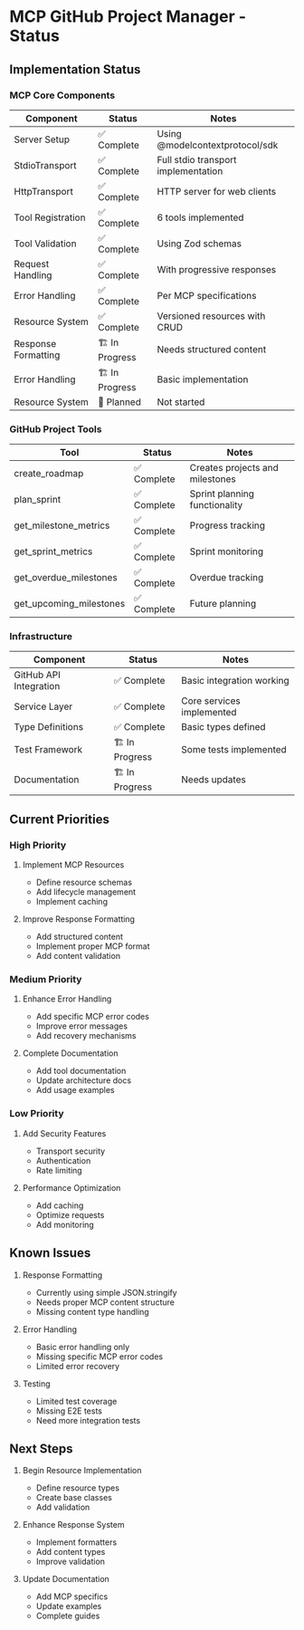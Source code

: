 # MCP GitHub Project Manager - Status

## Implementation Status

### MCP Core Components
| Component | Status | Notes |
|-----------|--------|-------|
| Server Setup | ✅ Complete | Using @modelcontextprotocol/sdk |
| StdioTransport | ✅ Complete | Full stdio transport implementation |
| HttpTransport | ✅ Complete | HTTP server for web clients |
| Tool Registration | ✅ Complete | 6 tools implemented |
| Tool Validation | ✅ Complete | Using Zod schemas |
| Request Handling | ✅ Complete | With progressive responses |
| Error Handling | ✅ Complete | Per MCP specifications |
| Resource System | ✅ Complete | Versioned resources with CRUD |
| Response Formatting | 🏗️ In Progress | Needs structured content |
| Error Handling | 🏗️ In Progress | Basic implementation |
| Resource System | 📅 Planned | Not started |

### GitHub Project Tools
| Tool | Status | Notes |
|------|--------|-------|
| create_roadmap | ✅ Complete | Creates projects and milestones |
| plan_sprint | ✅ Complete | Sprint planning functionality |
| get_milestone_metrics | ✅ Complete | Progress tracking |
| get_sprint_metrics | ✅ Complete | Sprint monitoring |
| get_overdue_milestones | ✅ Complete | Overdue tracking |
| get_upcoming_milestones | ✅ Complete | Future planning |

### Infrastructure
| Component | Status | Notes |
|-----------|--------|-------|
| GitHub API Integration | ✅ Complete | Basic integration working |
| Service Layer | ✅ Complete | Core services implemented |
| Type Definitions | ✅ Complete | Basic types defined |
| Test Framework | 🏗️ In Progress | Some tests implemented |
| Documentation | 🏗️ In Progress | Needs updates |

## Current Priorities

### High Priority
1. Implement MCP Resources
   - Define resource schemas
   - Add lifecycle management
   - Implement caching

2. Improve Response Formatting
   - Add structured content
   - Implement proper MCP format
   - Add content validation

### Medium Priority
1. Enhance Error Handling
   - Add specific MCP error codes
   - Improve error messages
   - Add recovery mechanisms

2. Complete Documentation
   - Add tool documentation
   - Update architecture docs
   - Add usage examples

### Low Priority
1. Add Security Features
   - Transport security
   - Authentication
   - Rate limiting

2. Performance Optimization
   - Add caching
   - Optimize requests
   - Add monitoring

## Known Issues

1. Response Formatting
   - Currently using simple JSON.stringify
   - Needs proper MCP content structure
   - Missing content type handling

2. Error Handling
   - Basic error handling only
   - Missing specific MCP error codes
   - Limited error recovery

3. Testing
   - Limited test coverage
   - Missing E2E tests
   - Need more integration tests

## Next Steps

1. Begin Resource Implementation
   - Define resource types
   - Create base classes
   - Add validation

2. Enhance Response System
   - Implement formatters
   - Add content types
   - Improve validation

3. Update Documentation
   - Add MCP specifics
   - Update examples
   - Complete guides